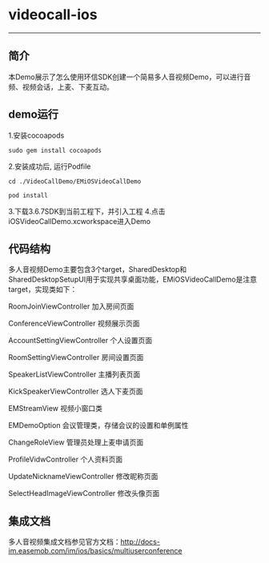 # videocall-ios
--------
## 简介
本Demo展示了怎么使用环信SDK创建一个简易多人音视频Demo，可以进行音频、视频会话，上麦、下麦互动。

## demo运行

1.安装cocoapods

```
sudo gem install cocoapods
```
2.安装成功后, 运行Podfile

```
cd ./VideoCallDemo/EMiOSVideoCallDemo

pod install

```
3.下载3.6.7SDK到当前工程下，并引入工程
4.点击iOSVideoCallDemo.xcworkspace进入Demo

## 代码结构
多人音视频Demo主要包含3个target，SharedDesktop和SharedDesktopSetupUI用于实现共享桌面功能，EMiOSVideoCallDemo是注意target，实现类如下：

RoomJoinViewController 加入房间页面

ConferenceViewController 视频展示页面

AccountSettingViewController 个人设置页面

RoomSettingViewController 房间设置页面

SpeakerListViewController 主播列表页面

KickSpeakerViewController 选人下麦页面

EMStreamView                   视频小窗口类

EMDemoOption                   会议管理类，存储会议的设置和单例属性

ChangeRoleView                 管理员处理上麦申请页面

ProfileVidwController          个人资料页面

UpdateNicknameViewController   修改昵称页面

SelectHeadImageViewController  修改头像页面


## 集成文档
多人音视频集成文档参见官方文档：http://docs-im.easemob.com/im/ios/basics/multiuserconference
